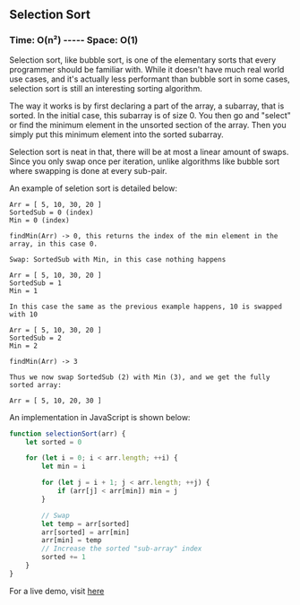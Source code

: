 ## Selection Sort
### Time: O(n²) ----- Space: O(1)

Selection sort, like bubble sort, is one of the elementary sorts that every programmer should be familiar with.
While it doesn't have much real world use cases, and it's actually less performant than bubble sort in some cases,
selection sort is still an interesting sorting algorithm.

The way it works is by first declaring a part of the array, a subarray, that is sorted. In the initial case,
this subarray is of size 0. You then go and "select" or find the minimum element in the unsorted section of the array.
Then you simply put this minimum element into the sorted subarray.

Selection sort is neat in that, there will be at most a linear amount of swaps. Since you only swap once per iteration,
unlike algorithms like bubble sort where swapping is done at every sub-pair.

An example of seletion sort is detailed below:

```
Arr = [ 5, 10, 30, 20 ]
SortedSub = 0 (index)
Min = 0 (index)

findMin(Arr) -> 0, this returns the index of the min element in the array, in this case 0.

Swap: SortedSub with Min, in this case nothing happens

Arr = [ 5, 10, 30, 20 ]
SortedSub = 1
Min = 1

In this case the same as the previous example happens, 10 is swapped with 10

Arr = [ 5, 10, 30, 20 ]
SortedSub = 2
Min = 2

findMin(Arr) -> 3

Thus we now swap SortedSub (2) with Min (3), and we get the fully sorted array:

Arr = [ 5, 10, 20, 30 ]
```

An implementation in JavaScript is shown below:

```js
function selectionSort(arr) {
	let sorted = 0

	for (let i = 0; i < arr.length; ++i) {
		let min = i

		for (let j = i + 1; j < arr.length; ++j) {
			if (arr[j] < arr[min]) min = j
		}

		// Swap
		let temp = arr[sorted]
		arr[sorted] = arr[min]
		arr[min] = temp
		// Increase the sorted "sub-array" index
		sorted += 1
	}
}
```

For a live demo, visit [here](https://repl.it/@heyluis/SelectionSort)
